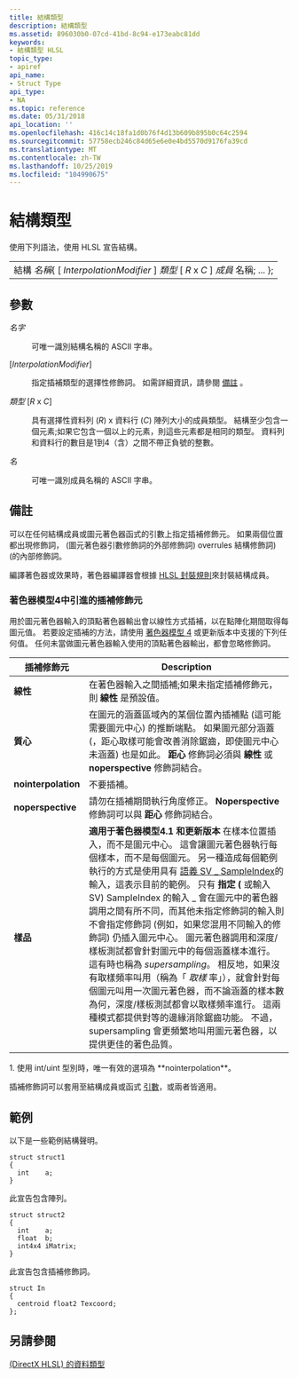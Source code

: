 ```yaml
---
title: 結構類型
description: 結構類型
ms.assetid: 896030b0-07cd-41bd-8c94-e173eabc81dd
keywords:
- 結構類型 HLSL
topic_type:
- apiref
api_name:
- Struct Type
api_type:
- NA
ms.topic: reference
ms.date: 05/31/2018
api_location: ''
ms.openlocfilehash: 416c14c18fa1d0b76f4d13b609b895b0c64c2594
ms.sourcegitcommit: 57758ecb246c84d65e6e0e4bd5570d9176fa39cd
ms.translationtype: MT
ms.contentlocale: zh-TW
ms.lasthandoff: 10/25/2019
ms.locfileid: "104990675"
---
```

# <a name="struct-type"></a>結構類型

使用下列語法，使用 HLSL 宣告結構。



|                                                                                           |
|-------------------------------------------------------------------------------------------|
| 結構 *名稱*{ \[ *InterpolationModifier* \] *類型* \[ *R* x *C* \] *成員* 名稱;    ... }; |



 

## <a name="parameters"></a>參數

<dl> <dt>

<span id="Name"></span><span id="name"></span><span id="NAME"></span>*名字*
</dt> <dd>

可唯一識別結構名稱的 ASCII 字串。

</dd> <dt>

<span id="_InterpolationModifier_"></span><span id="_interpolationmodifier_"></span><span id="_INTERPOLATIONMODIFIER_"></span>\[*InterpolationModifier*\]
</dt> <dd>

指定插補類型的選擇性修飾詞。 如需詳細資訊，請參閱 [備註](#remarks) 。

</dd> <dt>

<span id="Type_RxC_"></span><span id="type_rxc_"></span><span id="TYPE_RXC_"></span>*類型* \[*R* x *C*\]
</dt> <dd>

具有選擇性資料列 (*R*) x 資料行 (*C*) 陣列大小的成員類型。 結構至少包含一個元素;如果它包含一個以上的元素，則這些元素都是相同的類型。 資料列和資料行的數目是1到4（含）之間不帶正負號的整數。

</dd> <dt>

<span id="MemberName"></span><span id="membername"></span><span id="MEMBERNAME"></span>*名*
</dt> <dd>

可唯一識別成員名稱的 ASCII 字串。

</dd> </dl>

## <a name="remarks"></a>備註

可以在任何結構成員或圖元著色器函式的引數上指定插補修飾元。 如果兩個位置都出現修飾詞， (圖元著色器引數修飾詞的外部修飾詞) overrules 結構修飾詞)  (的內部修飾詞。

編譯著色器或效果時，著色器編譯器會根據 [HLSL 封裝規則](dx-graphics-hlsl-packing-rules.md)來封裝結構成員。

### <a name="interpolation-modifiers-introduced-in-shader-model-4"></a>著色器模型4中引進的插補修飾元

用於圖元著色器輸入的頂點著色器輸出會以線性方式插補，以在點陣化期間取得每圖元值。 若要設定插補的方法，請使用 [著色器模型 4](dx-graphics-hlsl-sm4.md) 或更新版本中支援的下列任何值。 任何未當做圖元著色器輸入使用的頂點著色器輸出，都會忽略修飾詞。



| 插補修飾元 | Description                                                                                                                                                                                                                                                                                                                                                                                                                                                                                                                                                                                                                                                                                                                                                                                                                                                                                                                                                                                                                                                                                                                                                                              |
|------------------------|------------------------------------------------------------------------------------------------------------------------------------------------------------------------------------------------------------------------------------------------------------------------------------------------------------------------------------------------------------------------------------------------------------------------------------------------------------------------------------------------------------------------------------------------------------------------------------------------------------------------------------------------------------------------------------------------------------------------------------------------------------------------------------------------------------------------------------------------------------------------------------------------------------------------------------------------------------------------------------------------------------------------------------------------------------------------------------------------------------------------------------------------------------------------------------------|
| **線性**             | 在著色器輸入之間插補;如果未指定插補修飾元，則 **線性** 是預設值。                                                                                                                                                                                                                                                                                                                                                                                                                                                                                                                                                                                                                                                                                                                                                                                                                                                                                                                                                                                                                                                                            |
| **質心**           | 在圖元的涵蓋區域內的某個位置內插補點 (這可能需要圖元中心) 的推斷端點。 如果圖元部分涵蓋 (，距心取樣可能會改善消除鋸齒，即使圖元中心未涵蓋) 也是如此。 **距心** 修飾詞必須與 **線性** 或 **noperspective** 修飾詞結合。                                                                                                                                                                                                                                                                                                                                                                                                                                                                                                                                                                                                                                                                                                                                                                                                          |
| **nointerpolation**    | 不要插補。                                                                                                                                                                                                                                                                                                                                                                                                                                                                                                                                                                                                                                                                                                                                                                                                                                                                                                                                                                                                                                                                                                                                                                     |
| **noperspective**      | 請勿在插補期間執行角度修正。 **Noperspective** 修飾詞可以與 **距心** 修飾詞結合。                                                                                                                                                                                                                                                                                                                                                                                                                                                                                                                                                                                                                                                                                                                                                                                                                                                                                                                                                                                                                                               |
| **樣品**             | **適用于著色器模型4.1 和更新版本** 在樣本位置插入，而不是圖元中心。 這會讓圖元著色器執行每個樣本，而不是每個圖元。 另一種造成每個範例執行的方式是使用具有 [語義 SV \_ SampleIndex](dx-graphics-hlsl-semantics.md)的輸入，這表示目前的範例。 只有 **指定 (** 或輸入 SV) SampleIndex 的輸入 \_ 會在圖元中的著色器調用之間有所不同，而其他未指定修飾詞的輸入則不會指定修飾詞 (例如，如果您混用不同輸入的修飾詞) 仍插入圖元中心。 圖元著色器調用和深度/樣板測試都會針對圖元中的每個涵蓋樣本進行。 這有時也稱為 *supersampling*。 相反地，如果沒有取樣頻率叫用（稱為「 *取樣* 率」），就會針對每個圖元叫用一次圖元著色器，而不論涵蓋的樣本數為何，深度/樣板測試都會以取樣頻率進行。 這兩種模式都提供對等的邊緣消除鋸齒功能。 不過，supersampling 會更頻繁地叫用圖元著色器，以提供更佳的著色品質。<br/> |



 

<dl> 1. 使用 int/uint 型別時，唯一有效的選項為 **nointerpolation**。  
</dl>

插補修飾詞可以套用至結構成員或函式 [引數](dx-graphics-hlsl-function-parameters.md)，或兩者皆適用。

## <a name="examples"></a>範例

以下是一些範例結構聲明。


```
struct struct1
{
  int    a;
}
```



此宣告包含陣列。


```
struct struct2
{
  int    a;
  float  b;
  int4x4 iMatrix;
}
```



此宣告包含插補修飾詞。


```
struct In
{
  centroid float2 Texcoord;
};
```



## <a name="see-also"></a>另請參閱

<dl> <dt>

[ (DirectX HLSL) 的資料類型 ](dx-graphics-hlsl-data-types.md)
</dt> </dl>

 

 





